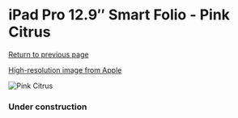 # iPad Pro 12.9″ Smart Folio - Pink Citrus

[Return to previous page](/ipad_pro4)

[High-resolution image from Apple](https://store.storeimages.cdn-apple.com/8756/as-images.apple.com/is/MH063?wid=4500&hei=4500&fmt=png)

<div style="width: 384px"><img src="/everyphone/MH063.png" alt="Pink Citrus"></div>

### Under construction
